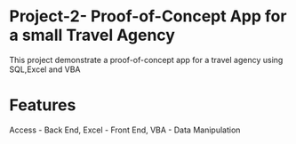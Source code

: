# Project-2- Proof-of-Concept App for a small Travel Agency
This project demonstrate a proof-of-concept app for a travel agency using SQL,Excel and VBA
# Features
Access - Back End,
Excel - Front End,
VBA - Data Manipulation
